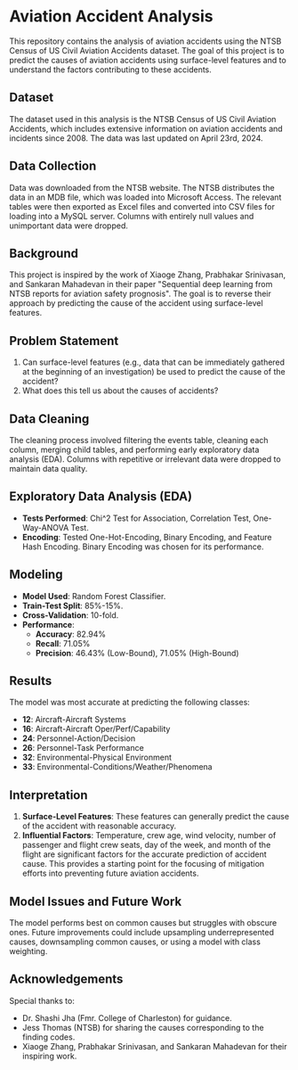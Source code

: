 # Aviation Accident Analysis

This repository contains the analysis of aviation accidents using the NTSB Census of US Civil Aviation Accidents dataset. The goal of this project is to predict the causes of aviation accidents using surface-level features and to understand the factors contributing to these accidents.

## Dataset

The dataset used in this analysis is the NTSB Census of US Civil Aviation Accidents, which includes extensive information on aviation accidents and incidents since 2008. The data was last updated on April 23rd, 2024.

## Data Collection

Data was downloaded from the NTSB website. The NTSB distributes the data in an MDB file, which was loaded into Microsoft Access. The relevant tables were then exported as Excel files and converted into CSV files for loading into a MySQL server. Columns with entirely null values and unimportant data were dropped.

## Background

This project is inspired by the work of Xiaoge Zhang, Prabhakar Srinivasan, and Sankaran Mahadevan in their paper "Sequential deep learning from NTSB reports for aviation safety prognosis". The goal is to reverse their approach by predicting the cause of the accident using surface-level features.

## Problem Statement

1. Can surface-level features (e.g., data that can be immediately gathered at the beginning of an investigation) be used to predict the cause of the accident?
2. What does this tell us about the causes of accidents?

## Data Cleaning

The cleaning process involved filtering the events table, cleaning each column, merging child tables, and performing early exploratory data analysis (EDA). Columns with repetitive or irrelevant data were dropped to maintain data quality.

## Exploratory Data Analysis (EDA)

- **Tests Performed**: Chi^2 Test for Association, Correlation Test, One-Way-ANOVA Test.
- **Encoding**: Tested One-Hot-Encoding, Binary Encoding, and Feature Hash Encoding. Binary Encoding was chosen for its performance.

## Modeling

- **Model Used**: Random Forest Classifier.
- **Train-Test Split**: 85%-15%.
- **Cross-Validation**: 10-fold.
- **Performance**:
  - **Accuracy**: 82.94%
  - **Recall**: 71.05%
  - **Precision**: 46.43% (Low-Bound), 71.05% (High-Bound)

## Results

The model was most accurate at predicting the following classes:
- **12**: Aircraft-Aircraft Systems
- **16**: Aircraft-Aircraft Oper/Perf/Capability
- **24**: Personnel-Action/Decision
- **26**: Personnel-Task Performance
- **32**: Environmental-Physical Environment
- **33**: Environmental-Conditions/Weather/Phenomena

## Interpretation

1. **Surface-Level Features**: These features can generally predict the cause of the accident with reasonable accuracy.
2. **Influential Factors**: Temperature, crew age, wind velocity, number of passenger and flight crew seats, day of the week, and month of the flight are significant factors for the accurate prediction of accident cause. This provides a starting point for the focusing of mitigation efforts into preventing future aviation accidents.

## Model Issues and Future Work

The model performs best on common causes but struggles with obscure ones. Future improvements could include upsampling underrepresented causes, downsampling common causes, or using a model with class weighting.

## Acknowledgements

Special thanks to:
- Dr. Shashi Jha (Fmr. College of Charleston) for guidance.
- Jess Thomas (NTSB) for sharing the causes corresponding to the finding codes.
- Xiaoge Zhang, Prabhakar Srinivasan, and Sankaran Mahadevan for their inspiring work.
